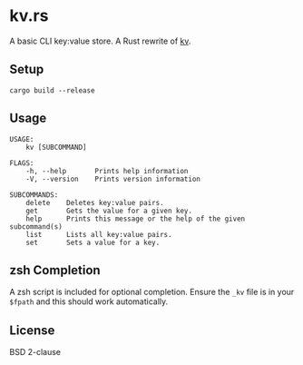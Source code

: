 # kv.rs

A basic CLI key:value store. A Rust rewrite of
[kv](https://github.com/deathlyfrantic/kv).

## Setup

`cargo build --release`

## Usage

    USAGE:
        kv [SUBCOMMAND]

    FLAGS:
        -h, --help       Prints help information
        -V, --version    Prints version information

    SUBCOMMANDS:
        delete    Deletes key:value pairs.
        get       Gets the value for a given key.
        help      Prints this message or the help of the given subcommand(s)
        list      Lists all key:value pairs.
        set       Sets a value for a key.

## zsh Completion

A zsh script is included for optional completion. Ensure the `_kv` file is in
your `$fpath` and this should work automatically.

## License

BSD 2-clause
